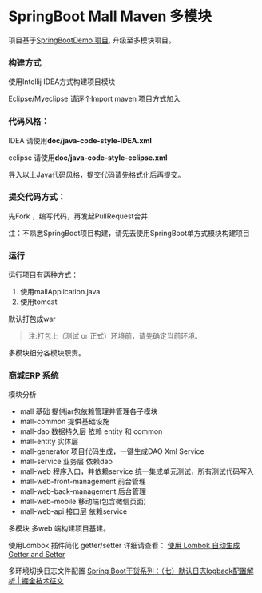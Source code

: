 # SpringBoot Mall Maven 多模块

项目基于[SpringBootDemo 项目](http://git.duofee.com/zhangmz/SpringBootDemo), 升级至多模块项目。

### 构建方式
使用Intellij IDEA方式构建项目模块

Eclipse/Myeclipse 请逐个Import maven 项目方式加入

### 代码风格：

IDEA 请使用**doc/java-code-style-IDEA.xml**

eclipse 请使用**doc/java-code-style-eclipse.xml**

导入以上Java代码风格，提交代码请先格式化后再提交。

### 提交代码方式：

先Fork ，编写代码，再发起PullRequest合并

注：不熟悉SpringBoot项目构建，请先去使用SpringBoot单方式模块构建项目

### 运行
运行项目有两种方式：

1. 使用mallApplication.java
2. 使用tomcat

默认打包成war

> 注:打包上（测试 or 正式）环境前，请先确定当前环境。

多模块细分各模块职责。

### 商城ERP 系统
模块分析
- mall  基础 提供jar包依赖管理并管理各子模块
- mall-common 提供基础设施
- mall-dao  数据持久层 依赖 entity 和 common
- mall-entity 实体层 
- mall-generator 项目代码生成，一键生成DAO Xml Service
- mall-service 业务层 依赖dao
- mall-web  程序入口，并依赖service 统一集成单元测试，所有测试代码写入
- mall-web-front-management 前台管理
- mall-web-back-management 后台管理
- mall-web-mobile 移动端(包含微信页面)
- mall-web-api 接口层 依赖service

多模块 多web 端构建项目基建。

使用Lombok 插件简化 getter/setter 详细请查看：
[使用 Lombok 自动生成 Getter and Setter](http://www.qtdebug.com/java-lombok/)

多环境切换日志文件配置
[Spring Boot干货系列：（七）默认日志logback配置解析 | 掘金技术征文](https://juejin.im/post/58f86981b123db0062363203)